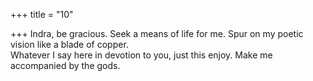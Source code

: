 +++
title = "10"

+++
Indra, be gracious. Seek a means of life for me. Spur on my poetic  vision like a blade of copper.  
Whatever I say here in devotion to you, just this enjoy. Make me  accompanied by the gods.  